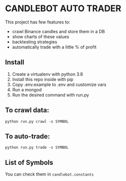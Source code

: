 # CANDLEBOT AUTO TRADER
This project has few features to:
- crawl Binance candles and store them in a DB
- show charts of these values
- backtesting strategies
- automatically trade with a little % of profit

## Install
1. Create a virtualenv with python 3.8
2. Install this repo inside with pip
3. Copy .env.example to .env and customize vars
4. Run a mongod
5. Run the desired command with run.py

## To crawl data:
```
python run.py crawl -s SYMBOL
```

## To auto-trade:
```
python run.py trade -s SYMBOL
```

## List of Symbols
You can check them in `candlebot.constants`